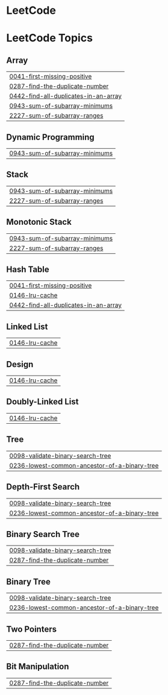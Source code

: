 # LeetCode
<!---LeetCode Topics Start-->
# LeetCode Topics
## Array
|  |
| ------- |
| [0041-first-missing-positive](https://github.com/tanishjain09/LeetCode/tree/master/0041-first-missing-positive) |
| [0287-find-the-duplicate-number](https://github.com/tanishjain09/LeetCode/tree/master/0287-find-the-duplicate-number) |
| [0442-find-all-duplicates-in-an-array](https://github.com/tanishjain09/LeetCode/tree/master/0442-find-all-duplicates-in-an-array) |
| [0943-sum-of-subarray-minimums](https://github.com/tanishjain09/LeetCode/tree/master/0943-sum-of-subarray-minimums) |
| [2227-sum-of-subarray-ranges](https://github.com/tanishjain09/LeetCode/tree/master/2227-sum-of-subarray-ranges) |
## Dynamic Programming
|  |
| ------- |
| [0943-sum-of-subarray-minimums](https://github.com/tanishjain09/LeetCode/tree/master/0943-sum-of-subarray-minimums) |
## Stack
|  |
| ------- |
| [0943-sum-of-subarray-minimums](https://github.com/tanishjain09/LeetCode/tree/master/0943-sum-of-subarray-minimums) |
| [2227-sum-of-subarray-ranges](https://github.com/tanishjain09/LeetCode/tree/master/2227-sum-of-subarray-ranges) |
## Monotonic Stack
|  |
| ------- |
| [0943-sum-of-subarray-minimums](https://github.com/tanishjain09/LeetCode/tree/master/0943-sum-of-subarray-minimums) |
| [2227-sum-of-subarray-ranges](https://github.com/tanishjain09/LeetCode/tree/master/2227-sum-of-subarray-ranges) |
## Hash Table
|  |
| ------- |
| [0041-first-missing-positive](https://github.com/tanishjain09/LeetCode/tree/master/0041-first-missing-positive) |
| [0146-lru-cache](https://github.com/tanishjain09/LeetCode/tree/master/0146-lru-cache) |
| [0442-find-all-duplicates-in-an-array](https://github.com/tanishjain09/LeetCode/tree/master/0442-find-all-duplicates-in-an-array) |
## Linked List
|  |
| ------- |
| [0146-lru-cache](https://github.com/tanishjain09/LeetCode/tree/master/0146-lru-cache) |
## Design
|  |
| ------- |
| [0146-lru-cache](https://github.com/tanishjain09/LeetCode/tree/master/0146-lru-cache) |
## Doubly-Linked List
|  |
| ------- |
| [0146-lru-cache](https://github.com/tanishjain09/LeetCode/tree/master/0146-lru-cache) |
## Tree
|  |
| ------- |
| [0098-validate-binary-search-tree](https://github.com/tanishjain09/LeetCode/tree/master/0098-validate-binary-search-tree) |
| [0236-lowest-common-ancestor-of-a-binary-tree](https://github.com/tanishjain09/LeetCode/tree/master/0236-lowest-common-ancestor-of-a-binary-tree) |
## Depth-First Search
|  |
| ------- |
| [0098-validate-binary-search-tree](https://github.com/tanishjain09/LeetCode/tree/master/0098-validate-binary-search-tree) |
| [0236-lowest-common-ancestor-of-a-binary-tree](https://github.com/tanishjain09/LeetCode/tree/master/0236-lowest-common-ancestor-of-a-binary-tree) |
## Binary Search Tree
|  |
| ------- |
| [0098-validate-binary-search-tree](https://github.com/tanishjain09/LeetCode/tree/master/0098-validate-binary-search-tree) |
| [0287-find-the-duplicate-number](https://github.com/tanishjain09/LeetCode/tree/master/0287-find-the-duplicate-number) |
## Binary Tree
|  |
| ------- |
| [0098-validate-binary-search-tree](https://github.com/tanishjain09/LeetCode/tree/master/0098-validate-binary-search-tree) |
| [0236-lowest-common-ancestor-of-a-binary-tree](https://github.com/tanishjain09/LeetCode/tree/master/0236-lowest-common-ancestor-of-a-binary-tree) |
## Two Pointers
|  |
| ------- |
| [0287-find-the-duplicate-number](https://github.com/tanishjain09/LeetCode/tree/master/0287-find-the-duplicate-number) |
## Bit Manipulation
|  |
| ------- |
| [0287-find-the-duplicate-number](https://github.com/tanishjain09/LeetCode/tree/master/0287-find-the-duplicate-number) |
<!---LeetCode Topics End-->